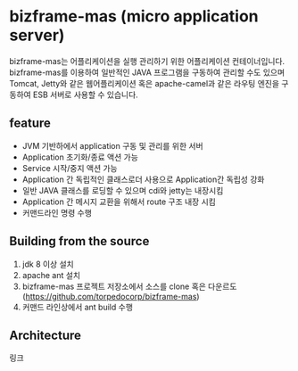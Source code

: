 # bizframe-mas (micro application server)

bizframe-mas는 어플리케이션을 실행 관리하기 위한 어플리케이션 컨테이너입니다.  
bizframe-mas를 이용하여 일반적인 JAVA 프로그램을 구동하여 관리할 수도 있으며 
Tomcat, Jetty와 같은 웹어플리케이션 혹은 apache-camel과 같은 라우팅 엔진을 구동하여 ESB 서버로 사용할 수 있습니다.    

## feature 

 - JVM 기반하에서 application 구동 및 관리를 위한 서버
 - Application 초기화/종료 액션 가능
 - Service 시작/중지 액션 가능
 - Application 간 독립적인 클래스로더 사용으로 Application간 독립성 강화 
 - 일반 JAVA 클래스를 로딩할 수 있으며 cdi와 jetty는 내장시킴
 - Application 간 메시지 교환을 위해서 route 구조 내장 시킴
 - 커맨드라인 명령 수행 


## Building from the source

 1. jdk 8 이상 설치 
 2. apache ant 설치
 3. bizframe-mas 프로젝트 저장소에서 소스를 clone 혹은 다운르도 (https://github.com/torpedocorp/bizframe-mas)
 4. 커맨드 라인상에서 ant build 수행
 
 
 ## Architecture
 
 링크  
 